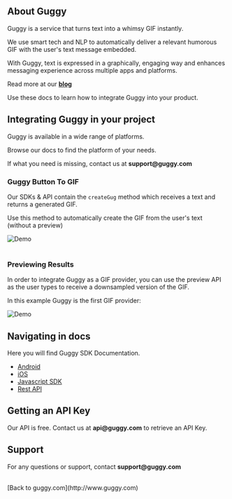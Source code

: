 ## About Guggy

Guggy is a service that turns text into a whimsy GIF instantly. 

We use smart tech and NLP to automatically deliver a relevant humorous GIF with the user's text message embedded. 

With Guggy, text is expressed in a graphically, engaging way and enhances messaging experience across multiple apps and platforms.

Read more at our __[blog](http://goo.gl/UnQy66)__

Use these docs to learn how to integrate Guggy into your product.

## Integrating Guggy in your project

Guggy is available in a wide range of platforms.

Browse our docs to find the platform of your needs.

If what you need is missing, contact us at __support@guggy.com__
<br/>

### Guggy Button To GIF

Our SDKs & API contain the `createGug` method which receives a text and returns a generated GIF.

Use this method to automatically create the GIF from the user's text (without a preview)

![Demo](http://guggy.com/images/guggy-button-preview.gif)
<br/>
<br/>

### Previewing Results

In order to integrate Guggy as a GIF provider, you can use the preview API as the user types to receive a downsampled version of the GIF.

In this example Guggy is the first GIF provider:

![Demo](http://guggy.com/images/guggy-preview-api.gif)

## Navigating in docs

Here you will find Guggy SDK Documentation.

* [Android](android)
* [iOS](ios-swift)
* [Javascript SDK](js-sdk)
* [Rest API](rest-api)

## Getting an API Key
Our API is free. Contact us at __api@guggy.com__ to retrieve an API Key.

## Support
For any questions or support, contact __support@guggy.com__

<br/>
[Back to guggy.com](http://www.guggy.com)

